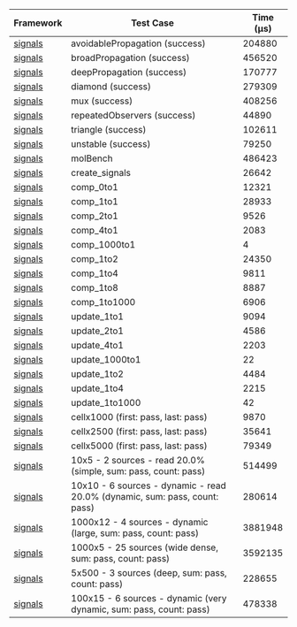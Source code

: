 | Framework | Test Case | Time (μs) |
| --- | --- | --- |
| [signals](https://github.com/rodydavis/signals.dart) | avoidablePropagation (success) | 204880 |
| [signals](https://github.com/rodydavis/signals.dart) | broadPropagation (success) | 456520 |
| [signals](https://github.com/rodydavis/signals.dart) | deepPropagation (success) | 170777 |
| [signals](https://github.com/rodydavis/signals.dart) | diamond (success) | 279309 |
| [signals](https://github.com/rodydavis/signals.dart) | mux (success) | 408256 |
| [signals](https://github.com/rodydavis/signals.dart) | repeatedObservers (success) | 44890 |
| [signals](https://github.com/rodydavis/signals.dart) | triangle (success) | 102611 |
| [signals](https://github.com/rodydavis/signals.dart) | unstable (success) | 79250 |
| [signals](https://github.com/rodydavis/signals.dart) | molBench | 486423 |
| [signals](https://github.com/rodydavis/signals.dart) | create_signals | 26642 |
| [signals](https://github.com/rodydavis/signals.dart) | comp_0to1 | 12321 |
| [signals](https://github.com/rodydavis/signals.dart) | comp_1to1 | 28933 |
| [signals](https://github.com/rodydavis/signals.dart) | comp_2to1 | 9526 |
| [signals](https://github.com/rodydavis/signals.dart) | comp_4to1 | 2083 |
| [signals](https://github.com/rodydavis/signals.dart) | comp_1000to1 | 4 |
| [signals](https://github.com/rodydavis/signals.dart) | comp_1to2 | 24350 |
| [signals](https://github.com/rodydavis/signals.dart) | comp_1to4 | 9811 |
| [signals](https://github.com/rodydavis/signals.dart) | comp_1to8 | 8887 |
| [signals](https://github.com/rodydavis/signals.dart) | comp_1to1000 | 6906 |
| [signals](https://github.com/rodydavis/signals.dart) | update_1to1 | 9094 |
| [signals](https://github.com/rodydavis/signals.dart) | update_2to1 | 4586 |
| [signals](https://github.com/rodydavis/signals.dart) | update_4to1 | 2203 |
| [signals](https://github.com/rodydavis/signals.dart) | update_1000to1 | 22 |
| [signals](https://github.com/rodydavis/signals.dart) | update_1to2 | 4484 |
| [signals](https://github.com/rodydavis/signals.dart) | update_1to4 | 2215 |
| [signals](https://github.com/rodydavis/signals.dart) | update_1to1000 | 42 |
| [signals](https://github.com/rodydavis/signals.dart) | cellx1000 (first: pass, last: pass) | 9870 |
| [signals](https://github.com/rodydavis/signals.dart) | cellx2500 (first: pass, last: pass) | 35641 |
| [signals](https://github.com/rodydavis/signals.dart) | cellx5000 (first: pass, last: pass) | 79349 |
| [signals](https://github.com/rodydavis/signals.dart) | 10x5 - 2 sources - read 20.0% (simple, sum: pass, count: pass) | 514499 |
| [signals](https://github.com/rodydavis/signals.dart) | 10x10 - 6 sources - dynamic - read 20.0% (dynamic, sum: pass, count: pass) | 280614 |
| [signals](https://github.com/rodydavis/signals.dart) | 1000x12 - 4 sources - dynamic (large, sum: pass, count: pass) | 3881948 |
| [signals](https://github.com/rodydavis/signals.dart) | 1000x5 - 25 sources (wide dense, sum: pass, count: pass) | 3592135 |
| [signals](https://github.com/rodydavis/signals.dart) | 5x500 - 3 sources (deep, sum: pass, count: pass) | 228655 |
| [signals](https://github.com/rodydavis/signals.dart) | 100x15 - 6 sources - dynamic (very dynamic, sum: pass, count: pass) | 478338 |
